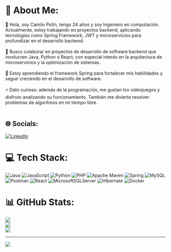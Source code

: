 # 💫 About Me:
🔭 Hola, soy Camilo Potin, tengo 24 años y soy Ingeniero en computación. Actualmente, estoy trabajando en proyectos backend, aplicando tecnologías como Spring Framework, JWT y microservicios para profundizar en el desarrollo backend.<br><br>👯 Busco colaborar en proyectos de desarrollo de software backend que involucren Java, Python o React, con especial interés en la arquitectura de microservicios y la optimización de sistemas.<br><br>🤝 Estoy aprendiendo el framework Spring para fortalecer mis habilidades y seguir creciendo en el desarrollo de software.<br><br>⚡ Dato curioso: además de la programación, me gustan los videojuegos y disfruto analizando su funcionamiento. También me divierte resolver problemas de algoritmos en mi tiempo libre.<br><br>


## 🌐 Socials:
[![LinkedIn](https://img.shields.io/badge/LinkedIn-%230077B5.svg?logo=linkedin&logoColor=white)](https://linkedin.com/in/camilopotin) 

# 💻 Tech Stack:
![Java](https://img.shields.io/badge/java-%23ED8B00.svg?style=for-the-badge&logo=openjdk&logoColor=white) ![JavaScript](https://img.shields.io/badge/javascript-%23323330.svg?style=for-the-badge&logo=javascript&logoColor=%23F7DF1E) ![Python](https://img.shields.io/badge/python-3670A0?style=for-the-badge&logo=python&logoColor=ffdd54) ![PHP](https://img.shields.io/badge/php-%23777BB4.svg?style=for-the-badge&logo=php&logoColor=white) ![Apache Maven](https://img.shields.io/badge/Apache%20Maven-C71A36?style=for-the-badge&logo=Apache%20Maven&logoColor=white) ![Spring](https://img.shields.io/badge/spring-%236DB33F.svg?style=for-the-badge&logo=spring&logoColor=white) ![MySQL](https://img.shields.io/badge/mysql-4479A1.svg?style=for-the-badge&logo=mysql&logoColor=white) ![Postman](https://img.shields.io/badge/Postman-FF6C37?style=for-the-badge&logo=postman&logoColor=white) ![React](https://img.shields.io/badge/react-%2320232a.svg?style=for-the-badge&logo=react&logoColor=%2361DAFB) ![MicrosoftSQLServer](https://img.shields.io/badge/Microsoft%20SQL%20Server-CC2927?style=for-the-badge&logo=microsoft%20sql%20server&logoColor=white) ![Hibernate](https://img.shields.io/badge/Hibernate-59666C?style=for-the-badge&logo=Hibernate&logoColor=white) ![Docker](https://img.shields.io/badge/docker-%230db7ed.svg?style=for-the-badge&logo=docker&logoColor=white)
# 📊 GitHub Stats:
![](https://github-readme-stats.vercel.app/api?username=CamiloPotin&theme=default&hide_border=false&include_all_commits=false&count_private=false)<br/>
![](https://github-readme-streak-stats.herokuapp.com/?user=CamiloPotin&theme=default&hide_border=false)<br/>
![](https://github-readme-stats.vercel.app/api/top-langs/?username=CamiloPotin&theme=default&hide_border=false&include_all_commits=false&count_private=false&layout=compact)

---
[![](https://visitcount.itsvg.in/api?id=CamiloPotin&icon=0&color=0)](https://visitcount.itsvg.in)

<!-- Proudly created with GPRM ( https://gprm.itsvg.in ) -->
